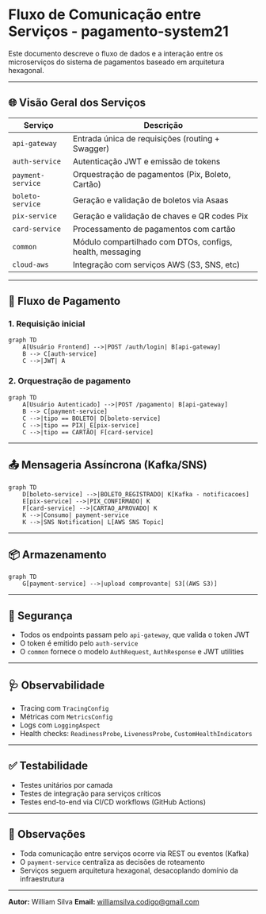 # Fluxo de Comunicação entre Serviços - pagamento-system21

Este documento descreve o fluxo de dados e a interação entre os microserviços do sistema de pagamentos baseado em arquitetura hexagonal.

---

## 🌐 Visão Geral dos Serviços

| Serviço           | Descrição                                                 |
| ----------------- | --------------------------------------------------------- |
| `api-gateway`     | Entrada única de requisições (routing + Swagger)          |
| `auth-service`    | Autenticação JWT e emissão de tokens                      |
| `payment-service` | Orquestração de pagamentos (Pix, Boleto, Cartão)          |
| `boleto-service`  | Geração e validação de boletos via Asaas                  |
| `pix-service`     | Geração e validação de chaves e QR codes Pix              |
| `card-service`    | Processamento de pagamentos com cartão                    |
| `common`          | Módulo compartilhado com DTOs, configs, health, messaging |
| `cloud-aws`       | Integração com serviços AWS (S3, SNS, etc)                |

---

## 🔄 Fluxo de Pagamento

### 1. Requisição inicial

```mermaid
graph TD
    A[Usuário Frontend] -->|POST /auth/login| B[api-gateway]
    B --> C[auth-service]
    C -->|JWT| A
```

### 2. Orquestração de pagamento

```mermaid
graph TD
    A[Usuário Autenticado] -->|POST /pagamento| B[api-gateway]
    B --> C[payment-service]
    C -->|tipo == BOLETO| D[boleto-service]
    C -->|tipo == PIX| E[pix-service]
    C -->|tipo == CARTÃO| F[card-service]
```

---

## 📤 Mensageria Assíncrona (Kafka/SNS)

```mermaid
graph TD
    D[boleto-service] -->|BOLETO_REGISTRADO| K[Kafka - notificacoes]
    E[pix-service] -->|PIX_CONFIRMADO| K
    F[card-service] -->|CARTAO_APROVADO| K
    K -->|Consumo| payment-service
    K -->|SNS Notification| L[AWS SNS Topic]
```

---

## 📦 Armazenamento

```mermaid
graph TD
    G[payment-service] -->|upload comprovante| S3[(AWS S3)]
```

---

## 🔐 Segurança

* Todos os endpoints passam pelo `api-gateway`, que valida o token JWT
* O token é emitido pelo `auth-service`
* O `common` fornece o modelo `AuthRequest`, `AuthResponse` e JWT utilities

---

## 🩺 Observabilidade

* Tracing com `TracingConfig`
* Métricas com `MetricsConfig`
* Logs com `LoggingAspect`
* Health checks: `ReadinessProbe`, `LivenessProbe`, `CustomHealthIndicators`

---

## ✅ Testabilidade

* Testes unitários por camada
* Testes de integração para serviços críticos
* Testes end-to-end via CI/CD workflows (GitHub Actions)

---

## 📌 Observações

* Toda comunicação entre serviços ocorre via REST ou eventos (Kafka)
* O `payment-service` centraliza as decisões de roteamento
* Serviços seguem arquitetura hexagonal, desacoplando domínio da infraestrutura

---

**Autor:** William Silva
**Email:** [williamsilva.codigo@gmail.com](mailto:williamsilva.codigo@gmail.com)
